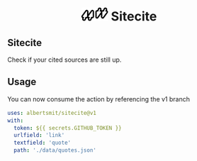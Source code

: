 <h1 align="center">  
  <span href="https://github.com/albertsmit/visnet">
    <img src=".images/logo.png" alt="Logo" height="30"> 
    Sitecite
  </span>
</h1>

## Sitecite

Check if your cited sources are still up.

## Usage

You can now consume the action by referencing the v1 branch

```yaml
uses: albertsmit/sitecite@v1
with:
  token: ${{ secrets.GITHUB_TOKEN }}
  urlfield: 'link'
  textfield: 'quote'
  path: './data/quotes.json'
```
